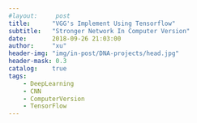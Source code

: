 ```yaml
---
#layout:     post
title:      "VGG's Implement Using Tensorflow"
subtitle:   "Stronger Network In Computer Version"
date:       2018-09-26 21:03:00
author:     "xu"
header-img: "img/in-post/DNA-projects/head.jpg"
header-mask: 0.3
catalog:    true
tags:
    - DeepLearning
    - CNN
    - ComputerVersion
    - TensorFlow
---
```

